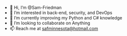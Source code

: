 - 👋 Hi, I’m @Sam-Friedman
- 👀 I’m interested in back-end, security, and DevOps
- 🌱 I’m currently improving my Python and C# knowledge
- 💞️ I’m looking to collaborate on Anything
- 📫 Reach me at safminnesota@hotmail.com

<!---
Sam-Friedman/Sam-Friedman is a ✨ special ✨ repository because its `README.md` (this file) appears on your GitHub profile.
You can click the Preview link to take a look at your changes.
--->
